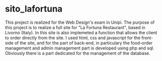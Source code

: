 # sito_lafortuna
This project is realized for the Web Design's exam in Unipi.
The purpose of this project is to realize a full site for "La Fortuna Restaurant", based in Livorno (Italy).
In this site is also implemeted a function that allows the client to order directly from the site.
I used html, css and javascript for the front-side of the site, and for the part of back-end, in particulary the food-order management and admin management part is developed using php and sql.
Obviously there is a part dedicated for the management of the database.

